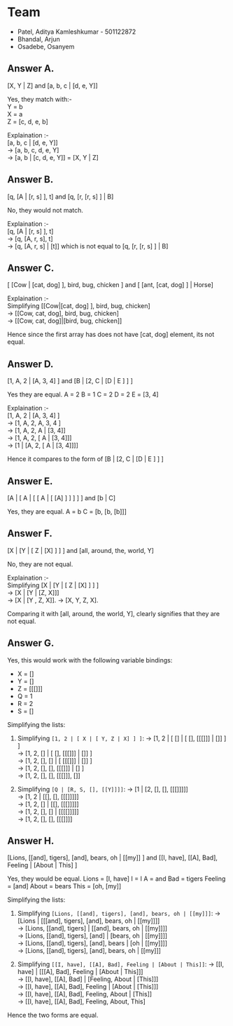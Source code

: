 # Team
- Patel, Aditya Kamleshkumar - 501122872
- Bhandal, Arjun
- Osadebe, Osanyem

## Answer A.
[X, Y | Z] and [a, b, c | [d, e, Y]]

Yes, they match with:-  
Y = b  
X = a  
Z = [c, d, e, b]

Explaination :-  
[a, b, c | [d, e, Y]]  
-> [a, b, c, d, e, Y]  
-> [a, b | [c, d, e, Y]] = [X, Y | Z]

## Answer B.
[q, [A | [r, s] ], t] and [q, [r, [r, s] ] | B]

No, they would not match.  

Explaination :-  
[q, [A | [r, s] ], t]  
 -> [q, [A, r, s], t]  
 -> [q, [A, r, s] | [t]]
 which is not equal to [q, [r, [r, s] ] | B]

## Answer C.
[ [Cow | [cat, dog] ], bird, bug, chicken ] and [ [ant, [cat, dog] ] | Horse]

Explaination :-  
Simplifying [[Cow|[cat, dog] ], bird, bug, chicken]  
-> [[Cow, cat, dog], bird, bug, chicken]  
-> [[Cow, cat, dog]|[bird, bug, chicken]]  

Hence since the first array has does not have [cat, dog] element, its not equal.

## Answer D.
[1, A, 2 | [A, 3, 4] ] and [B | [2, C | [D | E ] ] ]

Yes they are equal.
A = 2
B = 1
C = 2
D = 2
E = [3, 4]

Explaination :-  
[1, A, 2 | [A, 3, 4] ]  
-> [1, A, 2, A, 3, 4 ]  
-> [1, A, 2, A | [3, 4]]  
-> [1, A, 2, [ A | [3, 4]]]  
-> [1 | [A, 2, [ A | [3, 4]]]]  

Hence it compares to the form of [B | [2, C | [D | E ] ] ]

## Answer E.
[A | [ A | [ [ A | [ [A] ] ] ] ] ] and [b | C]

Yes, they are equal.
A = b
C = [b, [b, [b]]]

## Answer F.
[X | [Y | [ Z | [X] ] ] ] and [all, around, the, world, Y]  

No, they are not equal.

Explaination :-  
Simplifying [X | [Y | [ Z | [X] ] ] ]  
-> [X | [Y | [Z, X]]]  
-> [X | [Y , Z, X]].
-> [X, Y, Z, X].

Comparing it with [all, around, the world, Y], clearly signifies that they are not equal.


## Answer G.

Yes, this would work with the following variable bindings:

- X = []
- Y = []
- Z = [[[]]]
- Q = 1
- R = 2
- S = []

Simplifying the lists:  

1. Simplifying `[1, 2 | [ X | [ Y, Z | X] ] ]`:
    -> [1, 2 | [ [] | [ [], [[[]]] | []] ] ]  
    -> [1, 2, [] | [ [], [[[]]] | []] ]  
    -> [1, 2, [], [] | [ [[[]]] | []] ]  
    -> [1, 2, [], [], [[[]]] | [] ]  
    -> [1, 2, [], [], [[[]]], []]  

2. Simplifying `[Q | [R, S, [], [[Y]]]]`:
    -> [1 | [2, [], [], [[[]]]]]  
    -> [1, 2 | [[], [], [[[]]]]]  
    -> [1, 2, [] | [[], [[[]]]]]  
    -> [1, 2, [], [] | [[[[]]]]]  
    -> [1, 2, [], [], [[[]]]]  

## Answer H.

[Lions, [[and], tigers], [and], bears, oh | [[my]] ] and [[I, have], [[A], Bad], Feeling | [About | This] ]

Yes, they would be equal.
Lions = [I, have]
I = I
A = and
Bad = tigers
Feeling = [and]
About = bears
This = [oh, [my]]

Simplifying the lists:  

1. Simplifying `[Lions, [[and], tigers], [and], bears, oh | [[my]]]`:
    -> [Lions | [[[and], tigers], [and], bears, oh | [[my]]]]  
    -> [Lions, [[and], tigers] | [[and], bears, oh | [[my]]]]  
    -> [Lions, [[and], tigers], [and] | [bears, oh | [[my]]]]  
    -> [Lions, [[and], tigers], [and], bears | [oh | [[my]]]]  
    -> [Lions, [[and], tigers], [and], bears, oh | [[my]]]  

2. Simplifying `[[I, have], [[A], Bad], Feeling | [About | This]]`:
    -> [[I, have] | [[[A], Bad], Feeling | [About | This]]]  
    -> [[I, have], [[A], Bad] | [Feeling, About | [This]]]  
    -> [[I, have], [[A], Bad], Feeling | [About | [This]]]  
    -> [[I, have], [[A], Bad], Feeling, About | [This]]  
    -> [[I, have], [[A], Bad], Feeling, About, This]  

Hence the two forms are equal.


